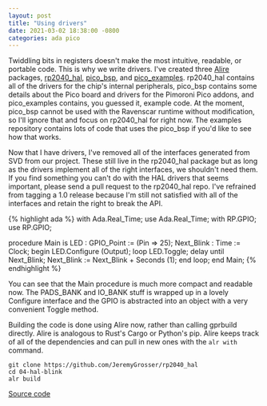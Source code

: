 ```yaml
---
layout: post
title: "Using drivers"
date: 2021-03-02 18:38:00 -0800
categories: ada pico
---
```

Twiddling bits in registers doesn't make the most intuitive, readable, or portable code. This is why we write drivers. I've created three [Alire](https://alire.ada.dev/) packages, [rp2040_hal](https://github.com/JeremyGrosser/rp2040_hal), [pico_bsp](https://github.com/JeremyGrosser/pico_bsp), and [pico_examples](https://github.com/JeremyGrosser/pico_examples). rp2040_hal contains all of the drivers for the chip's internal peripherals, pico_bsp contains some details about the Pico board and drivers for the Pimoroni Pico addons, and pico_examples contains, you guessed it, example code. At the moment, pico_bsp cannot be used with the Ravenscar runtime without modification, so I'll ignore that and focus on rp2040_hal for right now. The examples repository contains lots of code that uses the pico_bsp if you'd like to see how that works.

Now that I have drivers, I've removed all of the interfaces generated from SVD from our project. These still live in the rp2040_hal package but as long as the drivers implement all of the right interfaces, we shouldn't need them. If you find something you can't do with the HAL drivers that seems important, please send a pull request to the rp2040_hal repo. I've refrained from tagging a 1.0 release because I'm still not satisfied with all of the interfaces and retain the right to break the API.

{% highlight ada %}
with Ada.Real_Time; use Ada.Real_Time;
with RP.GPIO; use RP.GPIO;

procedure Main is
    LED        : GPIO_Point := (Pin => 25);
    Next_Blink : Time := Clock;
begin
    LED.Configure (Output);
    loop
       LED.Toggle;
       delay until Next_Blink;
       Next_Blink := Next_Blink + Seconds (1);
    end loop;
end Main;
{% endhighlight %}

You can see that the Main procedure is much more compact and readable now. The PADS_BANK and IO_BANK stuff is wrapped up in a lovely Configure interface and the GPIO is abstracted into an object with a very convenient Toggle method.

Building the code is done using Alire now, rather than calling gprbuild directly. Alire is analogous to Rust's Cargo or Python's pip. Alire keeps track of all of the dependencies and can pull in new ones with the `alr with` command.

	git clone https://github.com/JeremyGrosser/rp2040_hal
	cd 04-hal-blink
	alr build

[Source code](https://github.com/JeremyGrosser/pico_examples/blob/master/blog/04-hal-blink/src/main.adb)

